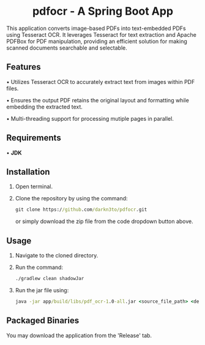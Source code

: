 <h1 align="center">pdfocr - A Spring Boot App</h1>

This application converts image-based PDFs into text-embedded PDFs using Tesseract OCR. It leverages Tesseract for text extraction and Apache PDFBox for PDF manipulation, providing an efficient solution for making scanned documents searchable and selectable. 

## Features

• Utilizes Tesseract OCR to accurately extract text from images within PDF files.

• Ensures the output PDF retains the original layout and formatting while embedding the extracted text.

• Multi-threading support for processing mutiple pages in parallel. 


## Requirements
• <b>JDK</b> 

## Installation
1. Open terminal.

2. Clone the repository by using the command:
   ```cmd
   git clone https://github.com/darkn3to/pdfocr.git
   ```
   or simply download the zip file from the code dropdown button above.


## Usage

1. Navigate to the cloned directory.

2. Run the command:
    ```cmd
    ./gradlew clean shadowJar
    ```

3. Run the jar file using:
    ```cmd
    java -jar app/build/libs/pdf_ocr-1.0-all.jar <source_file_path> <dest_file_path>
    ```


## Packaged Binaries
   You may download the application from the 'Release' tab.

